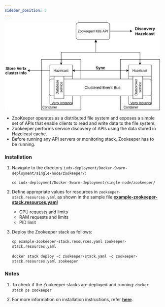 ```yaml
---
sidebar_position: 5
---
```


<div style={{textAlign: 'center'}}>

![Architecture](../../../resources/auth/zookeeper-arch.png)
</div>

+ ZooKeeper operates as a distributed file system and exposes a simple set of APIs that enable clients to read and write data to the file system.
+ Zookeeper performs service discovery of APIs using the data stored in Hazelcast cache.
+ Before running any API servers or monitoring stack, Zookeeper has to be running.

### Installation

1. Navigate to the directory `iudx-deployment/Docker-Swarm-deployment/single-node/zookeeper/`:

    ```
    cd iudx-deployment/Docker-Swarm-deployment/single-node/zookeeper/
    ```

2. Define appropriate values for resources in `zookeeper-stack.resources.yaml` as shown in the sample file **[example-zookeeper-stack.resources.yaml](https://github.com/datakaveri/iudx-deployment/blob/5.0.0/Docker-Swarm-deployment/single-node/zookeeper/example-zookeeper-stack.resources.yaml)**

    - CPU requests and limits
    - RAM requests and limits
    - PID limit

    

3. Deploy the Zookeeper stack as follows:

    ```
    cp example-zookeeper-stack.resources.yaml zookeeper-stack.resources.yaml

    docker stack deploy -c zookeeper-stack.yaml -c zookeeper-stack.resources.yaml zookeeper
    ```

### Notes

1. To check if the Zookeeper stacks are deployed and running: `docker stack ps zookeeper`
    

2. For more information on installation instructions, refer **[here](https://github.com/datakaveri/iudx-deployment/tree/5.0.0/Docker-Swarm-deployment/single-node/zookeeper#introduction)**.

